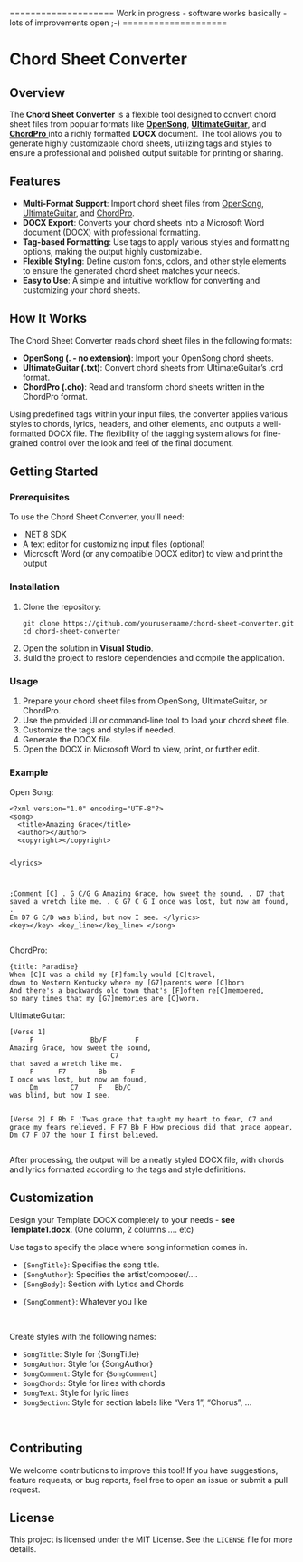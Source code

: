 ==================== Work in progress - software works basically - lots of improvements open ;-) ====================
<h1>Chord Sheet Converter</h1>
<h2>Overview</h2>
<p>The <strong>Chord Sheet Converter</strong> is a flexible tool designed to convert chord sheet files from popular formats like <a target="_blank" rel="noopener noreferrer" href="https://opensong.org/"><strong>OpenSong</strong></a>, <a target="_blank" rel="noopener noreferrer" href="https://www.ultimate-guitar.com/"><strong>UltimateGuitar</strong></a>, and <a target="_blank" rel="noopener noreferrer" href="https://www.chordpro.org/"><strong>ChordPro</strong> </a>into a richly formatted <strong>DOCX</strong> document. The tool allows you to generate highly customizable chord sheets, utilizing tags and styles to ensure a professional and polished output suitable for printing or sharing.</p>
<h2>Features</h2>
<ul>
    <li><strong>Multi-Format Support</strong>: Import chord sheet files from <a target="_blank" rel="noopener noreferrer" href="https://opensong.org/">OpenSong</a>, <a target="_blank" rel="noopener noreferrer" href="https://www.ultimate-guitar.com">UltimateGuitar</a>, and <a target="_blank" rel="noopener noreferrer" href="https://www.chordpro.org/">ChordPro</a>.</li>
    <li><strong>DOCX Export</strong>: Converts your chord sheets into a Microsoft Word document (DOCX) with professional formatting.</li>
    <li><strong>Tag-based Formatting</strong>: Use tags to apply various styles and formatting options, making the output highly customizable.</li>
    <li><strong>Flexible Styling</strong>: Define custom fonts, colors, and other style elements to ensure the generated chord sheet matches your needs.</li>
    <li><strong>Easy to Use</strong>: A simple and intuitive workflow for converting and customizing your chord sheets.</li>
</ul>
<h2>How It Works</h2>
<p>The Chord Sheet Converter reads chord sheet files in the following formats:</p>
<ul>
    <li><strong>OpenSong (. - no extension)</strong>: Import your OpenSong chord sheets.</li>
    <li><strong>UltimateGuitar (.txt)</strong>: Convert chord sheets from UltimateGuitar’s .crd format.</li>
    <li><strong>ChordPro (.cho)</strong>: Read and transform chord sheets written in the ChordPro format.</li>
</ul>
<p>Using predefined tags within your input files, the converter applies various styles to chords, lyrics, headers, and other elements, and outputs a well-formatted DOCX file. The flexibility of the tagging system allows for fine-grained control over the look and feel of the final document.</p>
<h2>Getting Started</h2>
<h3>Prerequisites</h3>
<p>To use the Chord Sheet Converter, you'll need:</p>
<ul>
    <li>.NET 8 SDK</li>
    <li>A text editor for customizing input files (optional)</li>
    <li>Microsoft Word (or any compatible DOCX editor) to view and print the output</li>
</ul>
<h3>Installation</h3>
<ol>
    <li>
        <p>Clone the repository:</p>
        <pre><code class="language-plaintext">git clone https://github.com/yourusername/chord-sheet-converter.git
cd chord-sheet-converter
</code></pre>
    </li>
    <li>Open the solution in <strong>Visual Studio</strong>.</li>
    <li>Build the project to restore dependencies and compile the application.</li>
</ol>
<h3>Usage</h3>
<ol>
    <li>Prepare your chord sheet files from OpenSong, UltimateGuitar, or ChordPro.</li>
    <li>Use the provided UI or command-line tool to load your chord sheet file.</li>
    <li>Customize the tags and styles if needed.</li>
    <li>Generate the DOCX file.</li>
    <li>Open the DOCX in Microsoft Word to view, print, or further edit.</li>
</ol>
<h3>Example</h3>
<p>Open Song:</p>
<pre><code class="language-plaintext">&lt;?xml version="1.0" encoding="UTF-8"?&gt;
&lt;song&gt;
  &lt;title&gt;Amazing Grace&lt;/title&gt;
  &lt;author&gt;&lt;/author&gt;
  &lt;copyright&gt;&lt;/copyright&gt;

  &lt;lyrics&gt;
 
 ;Comment
[C]
.     G              C/G        G
 Amazing Grace, how sweet the sound,
.                         D7
 that saved a wretch like me.
.     G      G7        C       G
 I once was lost, but now am found,
.     Em        D7     G   C/D
 was blind, but now I see.
  &lt;/lyrics&gt;
  &lt;key&gt;&lt;/key&gt;
  &lt;key_line&gt;&lt;/key_line&gt;
&lt;/song&gt;
</code></pre>
<p>ChordPro:</p>
<pre><code class="language-plaintext">{title: Paradise}
When [C]I was a child my [F]family would [C]travel,
down to Western Kentucky where my [G7]parents were [C]born
And there's a backwards old town that's [F]often re[C]membered,
so many times that my [G7]memories are [C]worn.</code></pre>
<p>UltimateGuitar:</p>
<pre><code class="language-plaintext">[Verse 1]
     F              Bb/F       F
Amazing Grace, how sweet the sound,
                         C7
that saved a wretch like me.
     F      F7        Bb      F
I once was lost, but now am found,
     Dm        C7     F   Bb/C
was blind, but now I see.

[Verse 2]
       F                    Bb       F
'Twas grace that taught my heart to fear,
                      C7
and grace my fears relieved.
       F     F7        Bb      F
How precious did that grace appear, 
    Dm      C7     F      D7
the hour I first believed.
</code></pre>
<p>After processing, the output will be a neatly styled DOCX file, with chords and lyrics formatted according to the tags and style definitions.</p>
<h2>Customization</h2>
<p>Design your Template DOCX completely to your needs - <strong>see Template1.docx</strong>. (One column, 2 columns …. etc)</p>
<p>Use tags to specify the place where song information comes in.</p>
<ul>
    <li><code>{SongTitle}</code>: Specifies the song title.</li>
    <li><code>{SongAuthor}</code>: Specifies the artist/composer/….</li>
    <li><code>{SongBody}</code>: Section with Lytics and Chords</li>
    <li>
        <p><code>{SongComment}</code>: Whatever you like</p>
        <p>&nbsp;</p>
    </li>
</ul>
<p>Create styles with the following names:</p>
<ul>
    <li><code>SongTitle</code>: Style for {SongTitle}</li>
    <li><code>SongAuthor</code>: Style for {SongAuthor}</li>
    <li><code>SongComment</code>: Style for {<code>SongComment</code>}</li>
    <li><code>SongChords</code>: Style for lines with chords</li>
    <li><code>SongText</code>: Style for lyric lines</li>
    <li><code>SongSection</code>: Style for section labels like “Vers 1”, “Chorus”, …</li>
</ul>
<p>&nbsp;</p>
<h2>Contributing</h2>
<p>We welcome contributions to improve this tool! If you have suggestions, feature requests, or bug reports, feel free to open an issue or submit a pull request.</p>
<h2>License</h2>
<p>This project is licensed under the MIT License. See the <code>LICENSE</code> file for more details.</p>
